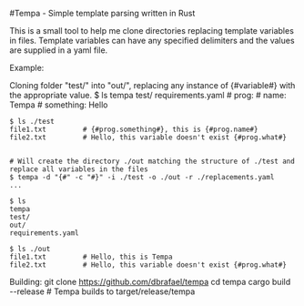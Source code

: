#Tempa - Simple template parsing written in Rust

This is a small tool to help me clone directories replacing template variables in files.
Template variables can have any specified delimiters and the values are supplied in a yaml file.

Example:

Cloning folder "test/" into "out/", replacing any instance of {#variable#} with the appropriate value.
    $ ls
    tempa
    test/
    requirements.yaml # prog:
                      #     name: Tempa
                      #     something: Hello

    $ ls ./test
    file1.txt         # {#prog.something#}, this is {#prog.name#}
    file2.txt         # Hello, this variable doesn't exist {#prog.what#}


    # Will create the directory ./out matching the structure of ./test and replace all variables in the files
    $ tempa -d "{#" -c "#}" -i ./test -o ./out -r ./replacements.yaml
    ...

    $ ls
    tempa
    test/
    out/
    requirements.yaml

    $ ls ./out
    file1.txt         # Hello, this is Tempa
    file2.txt         # Hello, this variable doesn't exist {#prog.what#}

Building:
    git clone https://github.com/dbrafael/tempa
    cd tempa
    cargo build --release
    # Tempa builds to target/release/tempa
